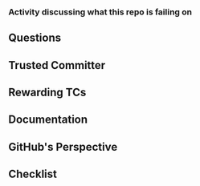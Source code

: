 ### Activity discussing what this repo is failing on

## Questions

## Trusted Committer

## Rewarding TCs

## Documentation

## GitHub's Perspective

## Checklist
